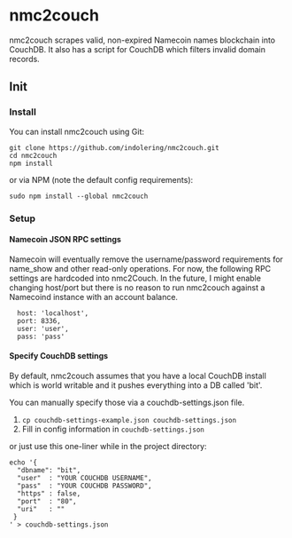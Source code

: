 nmc2couch
=========

nmc2couch scrapes valid, non-expired Namecoin names blockchain into CouchDB.  It also has a script for CouchDB which
filters invalid domain records.

## Init

### Install

You can install nmc2couch using Git:

```
git clone https://github.com/indolering/nmc2couch.git
cd nmc2couch
npm install
```

or via NPM (note the default config requirements):

`sudo npm install --global nmc2couch`


### Setup

#### Namecoin JSON RPC settings
Namecoin will eventually remove the username/password requirements for name_show and other read-only operations.  For
now, the following RPC settings are hardcoded into nmc2Couch.  In the future, I might enable changing host/port but
there is no reason to run nmc2couch against a Namecoind instance with an account balance.

      host: 'localhost',
      port: 8336,
      user: 'user',
      pass: 'pass'


#### Specify CouchDB settings
By default, nmc2couch assumes that you have a local CouchDB install which is
world writable and it pushes everything into a DB called 'bit'.

You can manually specify those via a couchdb-settings.json file.

1. `cp couchdb-settings-example.json couchdb-settings.json`
2. Fill in config information in `couchdb-settings.json`

or just use this one-liner while in the project directory:

````
echo '{
  "dbname": "bit",
  "user"  : "YOUR COUCHDB USERNAME",
  "pass"  : "YOUR COUCHDB PASSWORD",
  "https" : false,
  "port"  : "80",
  "uri"   : ""
 }
' > couchdb-settings.json
````

